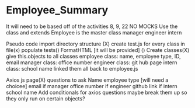 # Employee_Summary
It will need to be based off of the activities 8, 9, 22
NO MOCKS
Use the class and extends 
Employee is the master class
    manager
    engineer
    intern

Pseudo code
import directory structure (X)
create test.js for every class in file(x)
    populate tests()
FormatHTML [it will be provided] ()
Create classes(X)
    give this.objects to all classes
        employee class: name, employee type, ID, email
        manager class: office number
        engineer class: git hub page
        intern class: school name
    linked them all back to employee.js

Axios js page(X)
    questions to ask
        Name
        employee type [will need a choicee]
        email
    if manager
        office number
    if engineer
        github link
    if intern 
        school name
Add conditionals for axios questions
    maybe break them up so they only run on certain objects?
    